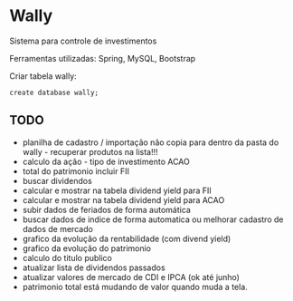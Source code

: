 # Wally
Sistema para controle de investimentos

Ferramentas utilizadas: Spring, MySQL, Bootstrap

Criar tabela wally:
```
create database wally;
```

## TODO

- planilha de cadastro / importação não copia para dentro da pasta do wally - recuperar produtos na lista!!!
- calculo da ação - tipo de investimento ACAO
- total do patrimonio incluir FII 
- buscar dividendos
- calcular e mostrar na tabela dividend yield para FII
- calcular e mostrar na tabela dividend yield para ACAO
- subir dados de feriados de forma automática
- buscar dados de indice de forma automatica ou melhorar cadastro de dados de mercado
- grafico da evolução da rentabilidade (com divend yield)
- grafico da evolução do patrimonio
- calculo do titulo publico
- atualizar lista de dividendos passados
- atualizar valores de mercado de CDI e IPCA (ok até junho)
- patrimonio total está mudando de valor quando muda a tela.
